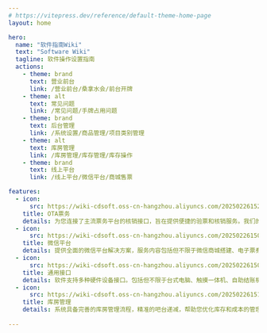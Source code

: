 ```yaml
---
# https://vitepress.dev/reference/default-theme-home-page
layout: home

hero:
  name: "软件指南Wiki"
  text: "Software Wiki"
  tagline: 软件操作设置指南
  actions:
    - theme: brand
      text: 营业前台
      link: /营业前台/桑拿水会/前台开牌
    - theme: alt
      text: 常见问题
      link: /常见问题/手牌占用问题
    - theme: brand
      text: 后台管理
      link: /系统设置/商品管理/项目类别管理
    - theme: alt
      text: 库房管理
      link: /库房管理/库存管理/库存操作
    - theme: brand
      text: 线上平台
      link: /线上平台/微信平台/商城售票

features:
  - icon: 
      src: https://wiki-cdsoft.oss-cn-hangzhou.aliyuncs.com/202502261524582.svg
    title: OTA票务
    details: 为您连接了主流票务平台的核销接口，旨在提供便捷的验票和核销服务。我们的服务覆盖了包括美团、抖音、口碑、票付通、乐活游等在内的众多渠道。
  - icon:
      src: https://wiki-cdsoft.oss-cn-hangzhou.aliyuncs.com/202502261507937.svg
    title: 微信平台
    details: 提供全面的微信平台解决方案，服务内容包括但不限于微信商城搭建、电子票券系统、电子会员卡服务、自助点单与结账系统、各类商城营销活动、满减促销活动以及针对性的票务推广服务，为您的市场营销策略提供有力支持。
  - icon:
      src: https://wiki-cdsoft.oss-cn-hangzhou.aliyuncs.com/202502261509348.svg
    title: 通用接口
    details: 软件支持多种硬件设备接口。包括但不限于台式电脑、触摸一体机、自助结账机、打印机、各式读卡器、报钟器、闸机以及先进的生物识别技术如人脸识别和指纹识别等，旨在为您提供全方位的硬件兼容解决方案。
  - icon:
      src: https://wiki-cdsoft.oss-cn-hangzhou.aliyuncs.com/202502261511053.svg
    title: 库房管理
    details: 系统具备完善的库房管理流程，精准的吧台递减，帮助您优化库存和成本的管理管控！
  
---
```


